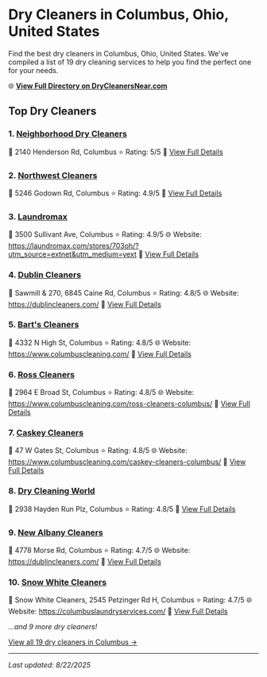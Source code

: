 # Dry Cleaners in Columbus, Ohio, United States

Find the best dry cleaners in Columbus, Ohio, United States. We've compiled a list of 19 dry cleaning services to help you find the perfect one for your needs.

🌐 **[View Full Directory on DryCleanersNear.com](https://drycleanersnear.com/city/US/Ohio/Columbus)**

## Top Dry Cleaners

### 1. [Neighborhood Dry Cleaners](https://drycleanersnear.com/dryCleaner/689aa03e2abe37ea0a656274/neighborhood-dry-cleaners)
📍 2140 Henderson Rd, Columbus
⭐ Rating: 5/5
🔗 [View Full Details](https://drycleanersnear.com/dryCleaner/689aa03e2abe37ea0a656274/neighborhood-dry-cleaners)

### 2. [Northwest Cleaners](https://drycleanersnear.com/dryCleaner/689aa0312abe37ea0a656100/northwest-cleaners)
📍 5246 Godown Rd, Columbus
⭐ Rating: 4.9/5
🔗 [View Full Details](https://drycleanersnear.com/dryCleaner/689aa0312abe37ea0a656100/northwest-cleaners)

### 3. [Laundromax](https://drycleanersnear.com/dryCleaner/689aa0782abe37ea0a656598/laundromax)
📍 3500 Sullivant Ave, Columbus
⭐ Rating: 4.9/5
🌐 Website: https://laundromax.com/stores/703oh/?utm_source=extnet&utm_medium=yext
🔗 [View Full Details](https://drycleanersnear.com/dryCleaner/689aa0782abe37ea0a656598/laundromax)

### 4. [Dublin Cleaners](https://drycleanersnear.com/dryCleaner/689aa0322abe37ea0a656120/dublin-cleaners)
📍 Sawmill & 270, 6845 Caine Rd, Columbus
⭐ Rating: 4.8/5
🌐 Website: https://dublincleaners.com/
🔗 [View Full Details](https://drycleanersnear.com/dryCleaner/689aa0322abe37ea0a656120/dublin-cleaners)

### 5. [Bart's Cleaners](https://drycleanersnear.com/dryCleaner/689aa0352abe37ea0a656183/bart-s-cleaners)
📍 4332 N High St, Columbus
⭐ Rating: 4.8/5
🌐 Website: https://www.columbuscleaning.com/
🔗 [View Full Details](https://drycleanersnear.com/dryCleaner/689aa0352abe37ea0a656183/bart-s-cleaners)

### 6. [Ross Cleaners](https://drycleanersnear.com/dryCleaner/689aa03a2abe37ea0a656200/ross-cleaners)
📍 2964 E Broad St, Columbus
⭐ Rating: 4.8/5
🌐 Website: https://www.columbuscleaning.com/ross-cleaners-columbus/
🔗 [View Full Details](https://drycleanersnear.com/dryCleaner/689aa03a2abe37ea0a656200/ross-cleaners)

### 7. [Caskey Cleaners](https://drycleanersnear.com/dryCleaner/689aa03b2abe37ea0a65621f/caskey-cleaners)
📍 47 W Gates St, Columbus
⭐ Rating: 4.8/5
🌐 Website: https://www.columbuscleaning.com/caskey-cleaners-columbus/
🔗 [View Full Details](https://drycleanersnear.com/dryCleaner/689aa03b2abe37ea0a65621f/caskey-cleaners)

### 8. [Dry Cleaning World](https://drycleanersnear.com/dryCleaner/689aa0472abe37ea0a6562f3/dry-cleaning-world)
📍 2938 Hayden Run Plz, Columbus
⭐ Rating: 4.8/5
🔗 [View Full Details](https://drycleanersnear.com/dryCleaner/689aa0472abe37ea0a6562f3/dry-cleaning-world)

### 9. [New Albany Cleaners](https://drycleanersnear.com/dryCleaner/689aa0602abe37ea0a6563b1/new-albany-cleaners)
📍 4778 Morse Rd, Columbus
⭐ Rating: 4.7/5
🌐 Website: https://dublincleaners.com/
🔗 [View Full Details](https://drycleanersnear.com/dryCleaner/689aa0602abe37ea0a6563b1/new-albany-cleaners)

### 10. [Snow White Cleaners](https://drycleanersnear.com/dryCleaner/689aa0c22abe37ea0a6567f0/snow-white-cleaners)
📍 Snow White Cleaners, 2545 Petzinger Rd H, Columbus
⭐ Rating: 4.7/5
🌐 Website: https://columbuslaundryservices.com/
🔗 [View Full Details](https://drycleanersnear.com/dryCleaner/689aa0c22abe37ea0a6567f0/snow-white-cleaners)


*...and 9 more dry cleaners!*

[View all 19 dry cleaners in Columbus →](https://drycleanersnear.com/city/US/Ohio/Columbus)

---

*Last updated: 8/22/2025*
